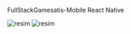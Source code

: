 FullStackGamesatis-Mobile
React Native

 ![resim](https://user-images.githubusercontent.com/92601423/185593237-6310df2b-203a-4e1f-bb5a-370592ff219a.png) ![resim](https://user-images.githubusercontent.com/92601423/185592703-ad1caef2-2523-4319-8344-f871d8e9636a.png)
